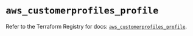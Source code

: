 # `aws_customerprofiles_profile`

Refer to the Terraform Registry for docs: [`aws_customerprofiles_profile`](https://registry.terraform.io/providers/hashicorp/aws/6.5.0/docs/resources/customerprofiles_profile).
